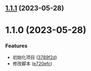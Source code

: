 

## [1.1.1](https://github.com/szvictor/release-it-demo/compare/1.1.0...1.1.1) (2023-05-28)

# 1.1.0 (2023-05-28)


### Features

* 初始化项目 ([3789f2d](https://github.com/szvictor/release-it-demo/commit/3789f2d2a72daa5285f1d8e2b7eb43323f32525e))
* 修改脚本 ([e720efc](https://github.com/szvictor/release-it-demo/commit/e720efc66e5aa26752aedb54ab39a8504ffd14b1))